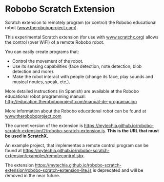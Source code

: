 # Robobo Scratch Extension
Scratch extension to remotely program (or control) the Robobo educational robot (www.theroboboproject.com).

This experimental Scratch extension (for use with www.scratchx.org) allows the control (over WiFi) of a remote Robobo robot.

You can easily create programs that:
- Control the movement of the robot.
- Use its sensing capabilities  (face detection, note detection, blob detection and more).
- Make the robot interact with people (change its face, play sounds and musical noutes, speak, etc.).

More detailed instructions (in Spanish) are available at the Robobo educational robot programming manual: http://education.theroboboproject.com/manual-de-programacion

More information about the Robobo educational robot can be found at www.theroboboproject.com

The current version of the extension is https://mytechia.github.io/robobo-scratch-extension/2/robobo-scratch-extension.js. **This is the URL that must be used in ScratchX.**

An example project, that implementas a remote control program can be found at https://mytechia.github.io/robobo-scratch-extension/examples/remotecontrol.sbx.

The extension https://mytechia.github.io/robobo-scratch-extension/robobo-scratch-extension-lite.js is deprecated and will be removed in the near future.

